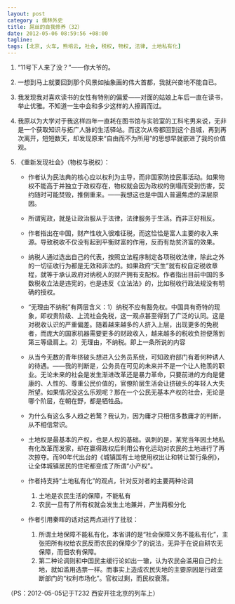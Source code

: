 ```yaml
---
layout: post
category : 儒林外史
title: 屌丝的自我修养（32）
date: 2012-05-06 08:59:56 +08:00
tagline:
tags: [北京, 火车, 熊培云, 社会, 税权, 物权, 法律, 土地私有化]
---
```



1. “11号下人来了没？”——你大爷的。

2. 一想到马上就要回到那个风景如抽象画的伟大首都，我就兴奋地不能自已。

3. 我发现我对喜欢读书的女性有特别的偏爱——对面的姑娘上车后一直在读书，举止优雅。不知道一生中会和多少这样的人擦肩而过。

4. 我原以为大学对于我这样四年一直耗在图书馆与实验室的工科宅男来说，无非是一个获取知识与拓广人脉的生活驿站。而这次从帝都回到这个县城，再到再次离开，短短数天，却发现原来“自由而不为所用”的思想早就嵌进了我的价值观。

5. 《重新发现社会》（物权与税权）：

    * 作者认为民法典的核心应以权利为主导，而非国家防控民事活动。如果物权不能高于并独立于政权存在，物权就会因为政权的倒塌而受到伤害，契约随时可能焚毁，推倒重来。——我想这也是中国人普遍焦虑的深层原因。

    * 所谓宪政，就是让政治服从于法律，法律服务于生活。而非正好相反。

    * 作者指出在中国，财产性收入很难征税，而这恰恰是富人主要的收入来源。导致税收不仅没有起到平衡财富的作用，反而有劫贫济富的效果。

    * 纳税人通过选出自己的代表，按照立法程序制定各项税收法律，除此之外的一切征收行为都是无效和非法的。如果政府“天生”就有权自定税收章程，就等于承认政府对纳税人的财产拥有支配权。作者指出目前中国的多数税收立法是违宪的，也是违反《立法法》的，比如税收行政法规没有明确的授权。

    * “无理由不纳税”有两层含义：1）纳税不应有豁免权。中国具有奇特的现象，即权贵阶级、上流社会免税，这一观点甚至得到了广泛的认同。这是对税收认识的严重偏差。随着越来越多的人挤入上层，出现更多的免税者，而庞大的国家机器需要更多的财政收入，越来越多的税收负担便落到第三等级肩上。2）无理由，不纳税。即上一条所说的内容

    * 从当今无数的青年挤破头想进入公务员系统，可知政府部门有着何种诱人的待遇。——我的判断是，公务员在可见的未来并不是一个让人艳羡的职业。无论未来的社会是发生渐进改革还是暴力革命，只要前进的方向是健康的、人性的、尊重公民价值的，官僚阶层生活会让挤破头的年轻人大失所望。如果情况没这么乐观呢？那在一个公民无基本产权的社会，无论是哪个阶层，在朝在野，都是牺牲品。

    * 为什么有这么多人趋之若鹜？我认为，因为庸才只相信多数庸才的判断，从不相信常识。

    * 土地权是最基本的产权，也是人权的基础。讽刺的是，某党当年因土地私有化改革而发家，却在赢得政权后利用公有化运动对农民的土地进行了再次掠夺。而90年代出台的《城镇国有土地使用权出让和转让暂行条例》，让全体城镇居民的住宅都变成了所谓“小产权”。

    * 作者持支持“土地私有化”的观点，针对反对者的主要两种论调
    
        1. 土地是农民生活的保障，不能私有
        2. 农民一旦有了所有权就会发生土地兼并，产生两极分化

    * 作者引用秦晖的话对这两点进行了批驳：

        1. 所谓土地保障不能私有化，本省讲的是“社会保障义务不能私有化”，主张把所有权给农民反而农民的保障少了的说法，无异于在说自耕农无保障，而佃农有保障。
        2. 第二种论调则和中国民主缓行论如出一辙，认为农民会滥用自己的土地，就如滥用选票一样。而事实上造成农民失地的主要原因是行政垄断部门的“权利市场化”。官权过剩，而民权衰落。

（PS：2012-05-05记于T232 西安开往北京的列车上）
